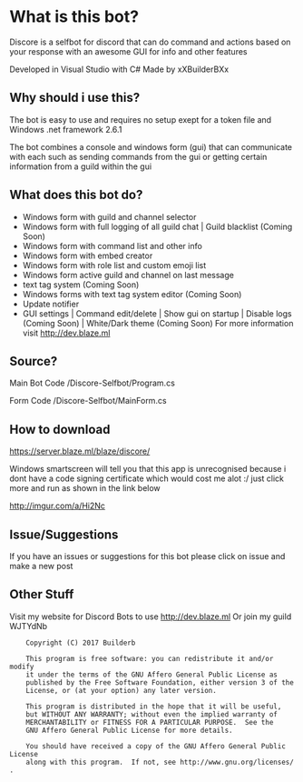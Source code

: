 # What is this bot?
Discore is a selfbot for discord that can do command and actions based on your response with an awesome GUI for info and other features

Developed in Visual Studio with C# Made by xXBuilderBXx
## Why should i use this?
The bot is easy to use and requires no setup exept for a token file and Windows .net framework 2.6.1

The bot combines a console and windows form (gui) that can communicate with each such as sending commands from the gui or getting certain information from a guild within the gui
## What does this bot do?
- Windows form with guild and channel selector
- Windows form with full logging of all guild chat | Guild blacklist (Coming Soon)
- Windows form with command list and other info
- Windows form with embed creator
- Windows form with role list and custom emoji list
- Windows form active guild and channel on last message
- text tag system (Coming Soon)
- Windows forms with text tag system editor (Coming Soon)
- Update notifier
- GUI settings | Command edit/delete | Show gui on startup | Disable logs (Coming Soon) | White/Dark theme (Coming Soon)
For more information visit http://dev.blaze.ml
## Source?
Main Bot Code /Discore-Selfbot/Program.cs

Form Code /Discore-Selfbot/MainForm.cs
## How to download
https://server.blaze.ml/blaze/discore/

Windows smartscreen will tell you that this app is unrecognised because i dont have a code signing certificate which would cost me alot :/ just click more and run as shown in the link below

http://imgur.com/a/Hi2Nc
## Issue/Suggestions
If you have an issues or suggestions for this bot please click on issue and make a new post
## Other Stuff
Visit my website for Discord Bots to use
http://dev.blaze.ml
Or join my guild
WJTYdNb


```
    Copyright (C) 2017 Builderb

    This program is free software: you can redistribute it and/or modify
    it under the terms of the GNU Affero General Public License as
    published by the Free Software Foundation, either version 3 of the
    License, or (at your option) any later version.

    This program is distributed in the hope that it will be useful,
    but WITHOUT ANY WARRANTY; without even the implied warranty of
    MERCHANTABILITY or FITNESS FOR A PARTICULAR PURPOSE.  See the
    GNU Affero General Public License for more details.

    You should have received a copy of the GNU Affero General Public License
    along with this program.  If not, see http://www.gnu.org/licenses/ .
```
